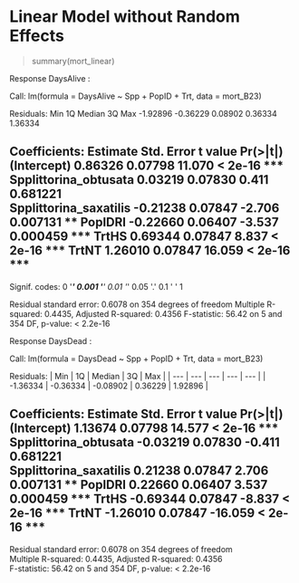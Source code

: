# Linear Model without Random Effects

> summary(mort_linear)

Response DaysAlive :

Call:
lm(formula = DaysAlive ~ Spp + PopID + Trt, data = mort_B23)

Residuals:
     Min       1Q   Median       3Q      Max 
-1.92896 -0.36229  0.08902  0.36334  1.36334 

Coefficients:
                       Estimate Std. Error t value Pr(>|t|)    
(Intercept)             0.86326    0.07798  11.070  < 2e-16 ***
Spplittorina_obtusata   0.03219    0.07830   0.411 0.681221    
Spplittorina_saxatilis -0.21238    0.07847  -2.706 0.007131 ** 
PopIDRI                -0.22660    0.06407  -3.537 0.000459 ***
TrtHS                   0.69344    0.07847   8.837  < 2e-16 ***
TrtNT                   1.26010    0.07847  16.059  < 2e-16 ***
---
Signif. codes:  0 '***' 0.001 '**' 0.01 '*' 0.05 '.' 0.1 ' ' 1

Residual standard error: 0.6078 on 354 degrees of freedom
Multiple R-squared:  0.4435,	Adjusted R-squared:  0.4356 
F-statistic: 56.42 on 5 and 354 DF,  p-value: < 2.2e-16


Response DaysDead :

Call:
lm(formula = DaysDead ~ Spp + PopID + Trt, data = mort_B23)

Residuals:
| Min | 1Q | Median | 3Q | Max |
| --- | --- | --- | --- | --- |
| -1.36334 | -0.36334 | -0.08902 | 0.36229 | 1.92896 |

Coefficients:
                       Estimate Std. Error t value Pr(>|t|)    
(Intercept)             1.13674    0.07798  14.577  < 2e-16 ***
Spplittorina_obtusata  -0.03219    0.07830  -0.411 0.681221    
Spplittorina_saxatilis  0.21238    0.07847   2.706 0.007131 ** 
PopIDRI                 0.22660    0.06407   3.537 0.000459 ***
TrtHS                  -0.69344    0.07847  -8.837  < 2e-16 ***
TrtNT                  -1.26010    0.07847 -16.059  < 2e-16 ***
---

Residual standard error: 0.6078 on 354 degrees of freedom  
Multiple R-squared:  0.4435,	Adjusted R-squared:  0.4356  
F-statistic: 56.42 on 5 and 354 DF,  p-value: < 2.2e-16